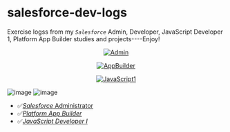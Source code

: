 # salesforce-dev-logs
Exercise logss from my <em>`Salesforce`</em> Admin, Developer, JavaScript Developer 1, Platform App Builder studies and projects----Enjoy!

<div align="center">

[![Admin](https://img.shields.io/badge/Admin-Certified-blue)](https://linkedin.com/in/faradeen "View LinkedIn")

[![AppBuilder](https://img.shields.io/badge/AppBuilder-Certified-lime)](https://linkedin.com/in/faradeen "View LinkedIn")

[![JavaScript1](https://img.shields.io/badge/View-Linkedin-gold)](https://linkedin.com/in/faradeen "View LinkedIn")

</div>






![image](https://user-images.githubusercontent.com/93830144/201507299-921eb4a1-fdb9-4958-9082-03713fb208f2.png)
![image](https://user-images.githubusercontent.com/93830144/201507334-0460f651-89fb-4219-9655-5bd1d9c0dea6.png)
















- ✅[*Salesforce* Administrator](#salesforce-administrator) 
- ✅[*Platform App Builder*](#platform-app-builder)
- ✅[*JavaScript Developer I*](#javascript-developer-i)

